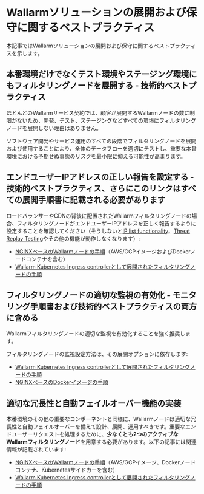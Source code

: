 # Wallarmソリューションの展開および保守に関するベストプラクティス

本記事ではWallarmソリューションの展開および保守に関するベストプラクティスを示します。

## 本番環境だけでなくテスト環境やステージング環境にもフィルタリングノードを展開する - 技術的ベストプラクティス

ほとんどのWallarmサービス契約では、顧客が展開するWallarmノードの数に制限がないため、開発、テスト、ステージングなどすべての環境にフィルタリングノードを展開しない理由はありません。

ソフトウェア開発やサービス運用のすべての段階でフィルタリングノードを展開および使用することにより、全体のデータフローを適切にテストし、重要な本番環境における予期せぬ事態のリスクを最小限に抑える可能性が高まります。

## エンドユーザーIPアドレスの正しい報告を設定する - 技術的ベストプラクティス、さらにこのリンクはすべての展開手順書に記載される必要があります

ロードバランサーやCDNの背後に配置されたWallarmフィルタリングノードの場合、フィルタリングノードがエンドユーザーIPアドレスを正しく報告するように設定することを確認してください（そうしないと[IP list functionality](user-guides/ip-lists/overview.md)、[Threat Replay Testing](detecting-vulnerabilities.md#threat-replay-testing)やその他の機能が動作しなくなります）:

* [NGINXベースのWallarmノードの手順](../admin-en/using-proxy-or-balancer-en.md)（AWS/GCPイメージおよびDockerノードコンテナを含む）
* [Wallarm Kubernetes Ingress controllerとして展開されたフィルタリングノードの手順](../admin-en/configuration-guides/wallarm-ingress-controller/best-practices/report-public-user-ip.md)

## フィルタリングノードの適切な監視の有効化 - モニタリング手順書および技術的ベストプラクティスの両方に含める

Wallarmフィルタリングノードの適切な監視を有効化することを強く推奨します。

フィルタリングノードの監視設定方法は、その展開オプションに依存します:

* [Wallarm Kubernetes Ingress controllerとして展開されたフィルタリングノードの手順](../admin-en/configuration-guides/wallarm-ingress-controller/best-practices/ingress-controller-monitoring.md)
* [NGINXベースのDockerイメージの手順](../admin-en/installation-docker-en.md#monitoring-configuration)

## 適切な冗長性と自動フェイルオーバー機能の実装

本番環境のその他の重要なコンポーネントと同様に、Wallarmノードは適切な冗長性と自動フェイルオーバーを備えて設計、展開、運用すべきです。重要なエンドユーザーリクエストを処理するために、**少なくとも2つのアクティブなWallarmフィルタリングノード**を用意する必要があります。以下の記事には関連情報が記載されています:

* [NGINXベースのWallarmノードの手順](../admin-en/configure-backup-en.md)（AWS/GCPイメージ、Dockerノードコンテナ、Kubernetesサイドカーを含む）
* [Wallarm Kubernetes Ingress controllerとして展開されたフィルタリングノードの手順](../admin-en/configuration-guides/wallarm-ingress-controller/best-practices/high-availability-considerations.md)